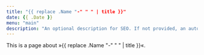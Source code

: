 ```yaml
---
title: "{{ replace .Name "-" " " | title }}"
date: {{ .Date }}
menu: "main"
description: "An optional description for SEO. If not provided, an automatically created summary will be used."
---
```



This is a page about »{{ replace .Name "-" " " | title }}«.
